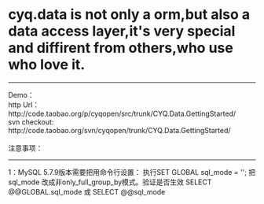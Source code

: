 # cyq.data is not only a orm,but also a data access layer,it's very special and diffirent from others,who use who love it.
<hr />
Demo：<br />
http Url：http://code.taobao.org/p/cyqopen/src/trunk/CYQ.Data.GettingStarted/ <br />
svn checkout: http://code.taobao.org/svn/cyqopen/trunk/CYQ.Data.GettingStarted/
<br /><br />
注意事项：
<hr />
1：MySQL 5.7.9版本需要把用命令行设置：
执行SET GLOBAL sql_mode = ''; 把sql_mode 改成非only_full_group_by模式。验证是否生效 SELECT @@GLOBAL.sql_mode 或 SELECT @@sql_mode
